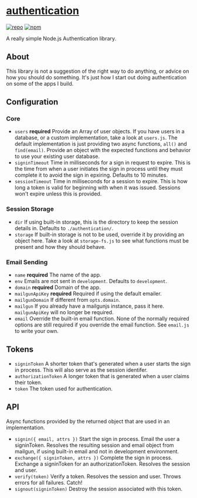 # [authentication](https://github.com/ryanburnette/authentication)

[![repo](https://img.shields.io/badge/repository-Github-black.svg?style=flat-square)](https://github.com/ryanburnette/authentication)
[![npm](https://img.shields.io/badge/package-NPM-green.svg?style=flat-square)](https://www.npmjs.com/package/@ryanburnette/authentication)

A really simple Node.js Authentication library.

## About

This library is not a suggestion of the right way to do anything, or advice on
how you should do something. It's just how I start out doing authentication on
some of the apps I build.

## Configuration

### Core

- `users` **required** Provide an Array of user objects. If you have users in a
  database, or a custom implementation, take a look at `users.js`. The default
  implementation is just providing two async functions, `all()` and
  `find(email)`. Provide an object with the expected functions and behavior to
  use your existing user database.
- `signinTimeout` Time in milliseconds for a sign in request to expire. This is
  the time from when a user initiates the sign in process until they must
  complete it to avoid the sign in epxiring. Defaults to 10 minutes.
- `sessionTimeout` Time in milliseconds for a session to expire. This is how
  long a token is valid for beginning with when it was issued. Sessions won't
  expire unless this is provided.

### Session Storage

- `dir` If using built-in storage, this is the directory to keep the session
  details in. Defaults to `./authentication/`.
- `storage` If built-in storage is not to be used, override it by providing an
  object here. Take a look at `storage-fs.js` to see what functions must be
  present and how they should behave.

### Email Sending

- `name` **required** The name of the app.
- `env` Emails are not sent in `development`. Defaults to `development`.
- `domain` **required** Domain of the app.
- `mailgunApiKey` **required** Required if using the default emailer.
- `mailgunDomain` If different from `opts.domain`.
- `mailgun` If you already have a mailgunjs instance, pass it here.
  `mailgunApiKey` will no longer be required.
- `email` Override the built-in email function. None of the normally required
  options are still required if you override the email function. See `email.js`
  to write your own.

## Tokens

- `signinToken` A shorter token that's generated when a user starts the sign in
  process. This will also serve as the session identifer.
- `authorizationToken` A longer token that is generated when a user claims their
  token.
- `token` The token used for authentication.

## API

Async functions provided by the returned object that are used in an
implementation.

- `signin({ email, attrs })` Start the sign in process. Email the user a
  signinToken. Resolves the resulting session and email object from mailgun, if
  using built-in email and not in development environment.
- `exchange({ signinToken, attrs })` Complete the sign in process. Exchange a
  signinToken for an authorizationToken. Resolves the session and user.
- `verify(token)` Verify a token. Resolves the session and user. Throws errors
  for all failures. Catch!
- `signout(signinToken)` Destroy the session associated with this token.
